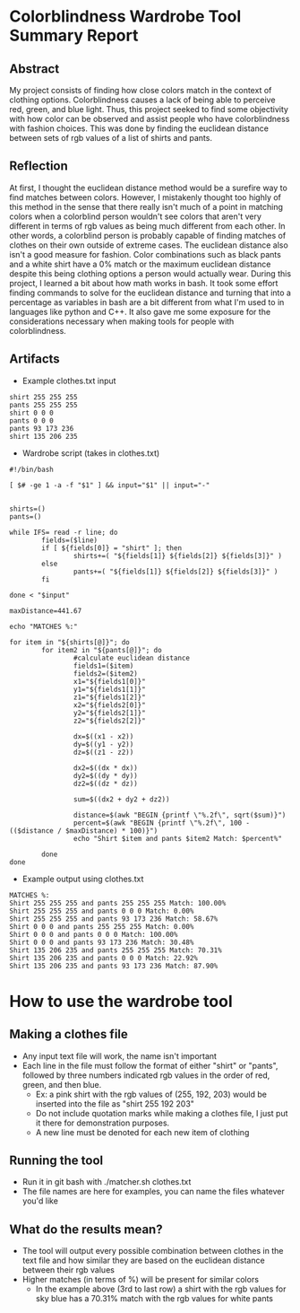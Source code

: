 # Colorblindness Wardrobe Tool Summary Report 

## Abstract
 <!-- a one paragraph "abstract" type overview of what your project consists of.  This should be written for a general programmer audience, something that anyone who has taken up to 211 could understand. Style-wise it should be a scientific abstract. -->
My project consists of finding how close colors match in the context of clothing options. Colorblindness causes a lack of being able to perceive red, green, and blue light. Thus, this project seeked to find some objectivity with how color can be observed and assist people who have colorblindness with fashion choices. This was done by finding the euclidean distance between sets of rgb values of a list of shirts and pants.

## Reflection
 <!-- a one paragraph reflection that summarizes challenges faced and what you learned doing your project, the audience here is your instructors -->
At first, I thought the euclidean distance method would be a surefire way to find matches between colors. However, I mistakenly thought too highly of this method in the sense that there really isn't much of a point in matching colors when a colorblind person wouldn't see colors that aren't very different in terms of rgb values as being much different from each other. In other words, a colorblind person is probably capable of finding matches of clothes on their own outside of extreme cases. The euclidean distance also isn't a good measure for fashion. Color combinations such as black pants and a white shirt have a 0% match or the maximum euclidean distance despite this being clothing options a person would actually wear. During this project, I learned a bit about how math works in bash. It took some effort finding commands to solve for the euclidean distance and turning that into a percentage as variables in bash are a bit different from what I'm used to in languages like python and C++. It also gave me some exposure for the considerations necessary when making tools for people with colorblindness. 

## Artifacts 

<!-- links to other materials required for assessing the project.  This can be a public facing web resource, a private repository, or a shared file on URI google Drive.  -->
- Example clothes.txt input
```
shirt 255 255 255
pants 255 255 255
shirt 0 0 0
pants 0 0 0
pants 93 173 236
shirt 135 206 235
```

- Wardrobe script (takes in clothes.txt)
```
#!/bin/bash

[ $# -ge 1 -a -f "$1" ] && input="$1" || input="-"


shirts=()
pants=()

while IFS= read -r line; do
        fields=($line)
        if [ ${fields[0]} = "shirt" ]; then
                shirts+=( "${fields[1]} ${fields[2]} ${fields[3]}" )
        else
                pants+=( "${fields[1]} ${fields[2]} ${fields[3]}" )
        fi

done < "$input"

maxDistance=441.67

echo "MATCHES %:"

for item in "${shirts[@]}"; do
        for item2 in "${pants[@]}"; do
                #calculate euclidean distance
                fields1=($item)
                fields2=($item2)
                x1="${fields1[0]}"
                y1="${fields1[1]}"
                z1="${fields1[2]}"
                x2="${fields2[0]}"
                y2="${fields2[1]}"
                z2="${fields2[2]}"

                dx=$((x1 - x2))
                dy=$((y1 - y2))
                dz=$((z1 - z2))

                dx2=$((dx * dx))
                dy2=$((dy * dy))
                dz2=$((dz * dz))

                sum=$((dx2 + dy2 + dz2))

                distance=$(awk "BEGIN {printf \"%.2f\", sqrt($sum)}")
                percent=$(awk "BEGIN {printf \"%.2f\", 100 - (($distance / $maxDistance) * 100)}")
                echo "Shirt $item and pants $item2 Match: $percent%"

        done
done
```

- Example output using clothes.txt
```
MATCHES %:
Shirt 255 255 255 and pants 255 255 255 Match: 100.00%
Shirt 255 255 255 and pants 0 0 0 Match: 0.00%
Shirt 255 255 255 and pants 93 173 236 Match: 58.67%
Shirt 0 0 0 and pants 255 255 255 Match: 0.00%
Shirt 0 0 0 and pants 0 0 0 Match: 100.00%
Shirt 0 0 0 and pants 93 173 236 Match: 30.48%
Shirt 135 206 235 and pants 255 255 255 Match: 70.31%
Shirt 135 206 235 and pants 0 0 0 Match: 22.92%
Shirt 135 206 235 and pants 93 173 236 Match: 87.90%

```

# How to use the wardrobe tool

## Making a clothes file
- Any input text file will work, the name isn't important
- Each line in the file must follow the format of either "shirt" or "pants", followed by three numbers indicated rgb values in the order of red, green, and then blue.
  - Ex: a pink shirt with the rgb values of (255, 192, 203) would be inserted into the file as "shirt 255 192 203"
  - Do not include quotation marks while making a clothes file, I just put it there for demonstration purposes.
  - A new line must be denoted for each new item of clothing
 
## Running the tool
- Run it in git bash with ./matcher.sh clothes.txt
- The file names are here for examples, you can name the files whatever you'd like

## What do the results mean?
- The tool will output every possible combination between clothes in the text file and how similar they are based on the euclidean distance between their rgb values
- Higher matches (in terms of %) will be present for similar colors
  - In the example above (3rd to last row) a shirt with the rgb values for sky blue has a 70.31% match with the rgb values for white pants
